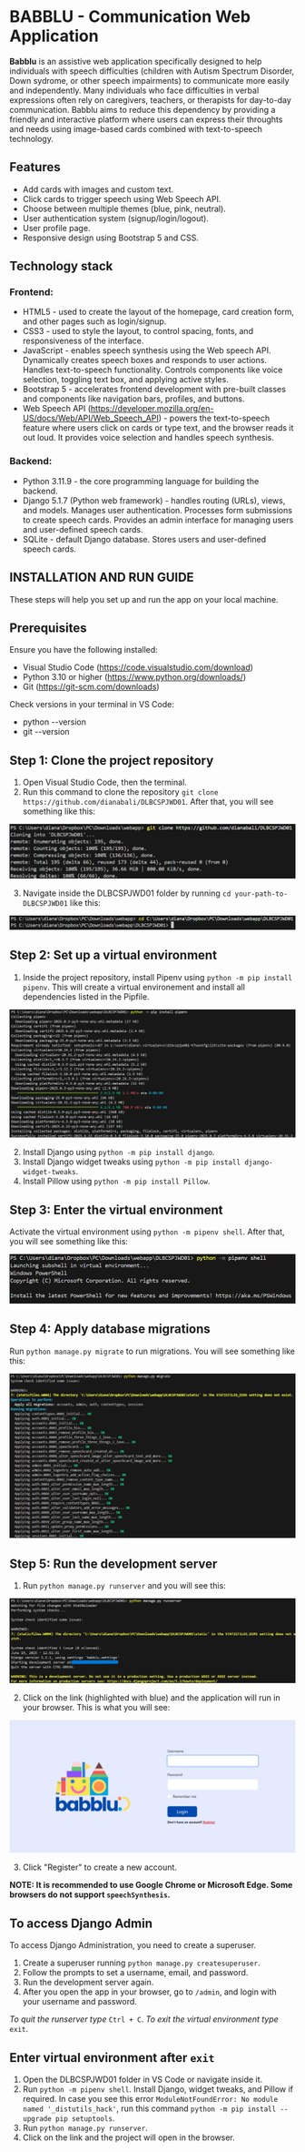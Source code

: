 # BABBLU - Communication Web Application
**Babblu** is an assistive web application specifically designed to help individuals with speech difficulties (children with Autism Spectrum Disorder, Down sydrome, or other speech impairments) to communicate more easily and independently. Many individuals who face difficulties in verbal expressions often rely on caregivers, teachers, or therapists for day-to-day communication. Babblu aims to reduce this dependency by providing a friendly and interactive platform where users can express their throughts and needs using image-based cards combined with text-to-speech technology.

## Features
- Add cards with images and custom text.
- Click cards to trigger speech using Web Speech API.
- Choose between multiple themes (blue, pink, neutral).
- User authentication system (signup/login/logout).
- User profile page.
- Responsive design using Bootstrap 5 and CSS.

## Technology stack
### Frontend:
- HTML5 - used to create the layout of the homepage, card creation form, and other pages such as login/signup. 
- CSS3 - used to style the layout, to control spacing, fonts, and responsiveness of the interface.
- JavaScript - enables speech synthesis using the Web speech API. Dynamically creates speech boxes and responds to user actions. Handles text-to-speech functionality. Controls components like voice selection, toggling text box, and applying active styles.
- Bootstrap 5 - accelerates frontend development with pre-built classes and components like navigation bars, profiles, and buttons.
- Web Speech API (https://developer.mozilla.org/en-US/docs/Web/API/Web_Speech_API) - powers the text-to-speech feature where users click on cards or type text, and the browser reads it out loud. It provides voice selection and handles speech synthesis.

### Backend:
- Python 3.11.9 - the core programming language for building the backend.
- Django 5.1.7 (Python web framework) - handles routing (URLs), views, and models. Manages user authentication. Processes form submissions to create speech cards. Provides an admin interface for managing users and user-defined speech cards.
- SQLite - default Django database. Stores users and user-defined speech cards.

## INSTALLATION AND RUN GUIDE
These steps will help you set up and run the app on your local machine.

## Prerequisites
Ensure you have the following installed:
- Visual Studio Code (https://code.visualstudio.com/download)
- Python 3.10 or higher (https://www.python.org/downloads/)
- Git (https://git-scm.com/downloads)

Check versions in your terminal in VS Code:
- python --version
- git --version

## Step 1: Clone the project repository
1. Open Visual Studio Code, then the terminal.
2. Run this command to clone the repository `git clone https://github.com/dianabali/DLBCSPJWD01`. After that, you will see something like this:

![Screenshot](images/gitclone.png)

3. Navigate inside the DLBCSPJWD01 folder by running `cd your-path-to-DLBCSPJWD01` like this:

![Screenshot](images/navigate.png)

## Step 2: Set up a virtual environment
1. Inside the project repository, install Pipenv using `python -m pip install pipenv`. This will create a virtual environement and install all dependencies listed in the Pipfile.

![Screenshot](images/installpipenv.png)

2. Install Django using `python -m pip install django`.
3. Install Django widget tweaks using `python -m pip install django-widget-tweaks`.
4. Install Pillow using `python -m pip install Pillow`.

## Step 3: Enter the virtual environment
Activate the virtual environment using `python -m pipenv shell`. After that, you will see something like this:

![Screenshot](images/pipenvshell.png)

## Step 4: Apply database migrations
Run `python manage.py migrate` to run migrations. You will see something like this:

![Screenshot](images/migrate.png)

## Step 5: Run the development server
1. Run `python manage.py runserver` and you will see this:

![Screenshot](images/runserver.png)

2. Click on the link (highlighted with blue) and the application will run in your browser. This is what you will see:

![Screenshot](images/babblulogin.png)

3. Click "Register" to create a new account.

**NOTE: It is recommended to use Google Chrome or Microsoft Edge. Some browsers do not support `speechSynthesis`.**

## To access Django Admin
To access Django Administration, you need to create a superuser.
1. Create a superuser running `python manage.py createsuperuser`.
2. Follow the prompts to set a username, email, and password.
3. Run the development server again.
4. After you open the app in your browser, go to `/admin`, and login with your username and password.

*To quit the runserver type* `Ctrl + C`. 
*To exit the virtual environment type* `exit`.

## Enter virtual environment after `exit`
1. Open the DLBCSPJWD01 folder in VS Code or navigate inside it.
2. Run `python -m pipenv shell`. Install Django, widget tweaks, and Pillow if required. In case you see this error `ModuleNotFoundError: No module named '_distutils_hack'`, run this command `python -m pip install --upgrade pip setuptools`.
3. Run `python manage.py runserver`.
4. Click on the link and the project will open in the browser.
